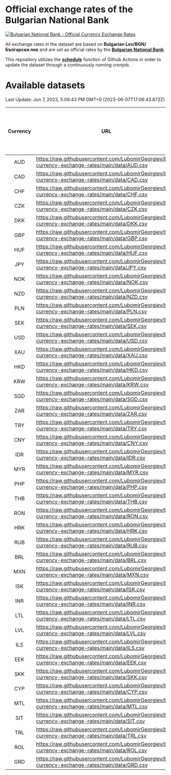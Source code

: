 # Official exchange rates of the Bulgarian National Bank

[![Bulgarian National Bank - Official Currency Exchange Rates](https://github.com/LubomirGeorgiev/bnb-currency-exchange-rates/actions/workflows/update-rates.yml/badge.svg?branch=main)](https://github.com/LubomirGeorgiev/bnb-currency-exchange-rates/actions/workflows/update-rates.yml)

All exchange rates in the dataset are based on **Bulgarian Lev/BGN/Български лев** and are set as official rates by the [**Bulgarian National Bank**](https://www.bnb.bg/Statistics/StExternalSector/StExchangeRates/StERForeignCurrencies/index.htm?toLang=_EN).

This repository utilizes the [**schedule**](https://docs.github.com/en/actions/reference/events-that-trigger-workflows) function of Github Actions in order to update the dataset through a continuously running cronjob.

# Available datasets

<!-- START LINKS (DO NOT EVER FU*ING DELETE THIS COMMENT FOR THE LOVE OF YOUR LIFE!!! IF YOU ARE CURIOS HOW IT WORKS, YOU CAN HAVE A LOOK AT ./src/updateReadme.ts) -->

Last Update: Jun 7, 2023, 5:06:43 PM GMT+0 (2023-06-07T17:06:43.872Z)

| Currency | URL                                                                                             | Number of records | Number of missing days that were filled in |
| :------: | ----------------------------------------------------------------------------------------------- | :---------------: | :----------------------------------------: |
|   AUD    | https://raw.githubusercontent.com/LubomirGeorgiev/bnb-currency-exchange-rates/main/data/AUD.csv |       8522        |                    2637                    |
|   CAD    | https://raw.githubusercontent.com/LubomirGeorgiev/bnb-currency-exchange-rates/main/data/CAD.csv |       8522        |                    2637                    |
|   CHF    | https://raw.githubusercontent.com/LubomirGeorgiev/bnb-currency-exchange-rates/main/data/CHF.csv |       8522        |                    2637                    |
|   CZK    | https://raw.githubusercontent.com/LubomirGeorgiev/bnb-currency-exchange-rates/main/data/CZK.csv |       8522        |                    2637                    |
|   DKK    | https://raw.githubusercontent.com/LubomirGeorgiev/bnb-currency-exchange-rates/main/data/DKK.csv |       8522        |                    2637                    |
|   GBP    | https://raw.githubusercontent.com/LubomirGeorgiev/bnb-currency-exchange-rates/main/data/GBP.csv |       8522        |                    2637                    |
|   HUF    | https://raw.githubusercontent.com/LubomirGeorgiev/bnb-currency-exchange-rates/main/data/HUF.csv |       8522        |                    2637                    |
|   JPY    | https://raw.githubusercontent.com/LubomirGeorgiev/bnb-currency-exchange-rates/main/data/JPY.csv |       8522        |                    2637                    |
|   NOK    | https://raw.githubusercontent.com/LubomirGeorgiev/bnb-currency-exchange-rates/main/data/NOK.csv |       8522        |                    2637                    |
|   NZD    | https://raw.githubusercontent.com/LubomirGeorgiev/bnb-currency-exchange-rates/main/data/NZD.csv |       8522        |                    2637                    |
|   PLN    | https://raw.githubusercontent.com/LubomirGeorgiev/bnb-currency-exchange-rates/main/data/PLN.csv |       8522        |                    2637                    |
|   SEK    | https://raw.githubusercontent.com/LubomirGeorgiev/bnb-currency-exchange-rates/main/data/SEK.csv |       8522        |                    2637                    |
|   USD    | https://raw.githubusercontent.com/LubomirGeorgiev/bnb-currency-exchange-rates/main/data/USD.csv |       8522        |                    2637                    |
|   XAU    | https://raw.githubusercontent.com/LubomirGeorgiev/bnb-currency-exchange-rates/main/data/XAU.csv |       8522        |                    2639                    |
|   HKD    | https://raw.githubusercontent.com/LubomirGeorgiev/bnb-currency-exchange-rates/main/data/HKD.csv |       8220        |                    2546                    |
|   KRW    | https://raw.githubusercontent.com/LubomirGeorgiev/bnb-currency-exchange-rates/main/data/KRW.csv |       8220        |                    2546                    |
|   SGD    | https://raw.githubusercontent.com/LubomirGeorgiev/bnb-currency-exchange-rates/main/data/SGD.csv |       8220        |                    2546                    |
|   ZAR    | https://raw.githubusercontent.com/LubomirGeorgiev/bnb-currency-exchange-rates/main/data/ZAR.csv |       8220        |                    2546                    |
|   TRY    | https://raw.githubusercontent.com/LubomirGeorgiev/bnb-currency-exchange-rates/main/data/TRY.csv |       6702        |                    2076                    |
|   CNY    | https://raw.githubusercontent.com/LubomirGeorgiev/bnb-currency-exchange-rates/main/data/CNY.csv |       6582        |                    2040                    |
|   IDR    | https://raw.githubusercontent.com/LubomirGeorgiev/bnb-currency-exchange-rates/main/data/IDR.csv |       6582        |                    2040                    |
|   MYR    | https://raw.githubusercontent.com/LubomirGeorgiev/bnb-currency-exchange-rates/main/data/MYR.csv |       6582        |                    2040                    |
|   PHP    | https://raw.githubusercontent.com/LubomirGeorgiev/bnb-currency-exchange-rates/main/data/PHP.csv |       6582        |                    2040                    |
|   THB    | https://raw.githubusercontent.com/LubomirGeorgiev/bnb-currency-exchange-rates/main/data/THB.csv |       6582        |                    2040                    |
|   RON    | https://raw.githubusercontent.com/LubomirGeorgiev/bnb-currency-exchange-rates/main/data/RON.csv |       6523        |                    2022                    |
|   HRK    | https://raw.githubusercontent.com/LubomirGeorgiev/bnb-currency-exchange-rates/main/data/HRK.csv |       6423        |                    1987                    |
|   RUB    | https://raw.githubusercontent.com/LubomirGeorgiev/bnb-currency-exchange-rates/main/data/RUB.csv |       6121        |                    1892                    |
|   BRL    | https://raw.githubusercontent.com/LubomirGeorgiev/bnb-currency-exchange-rates/main/data/BRL.csv |       5614        |                    1745                    |
|   MXN    | https://raw.githubusercontent.com/LubomirGeorgiev/bnb-currency-exchange-rates/main/data/MXN.csv |       5614        |                    1745                    |
|   ISK    | https://raw.githubusercontent.com/LubomirGeorgiev/bnb-currency-exchange-rates/main/data/ISK.csv |       5519        |                    1712                    |
|   INR    | https://raw.githubusercontent.com/LubomirGeorgiev/bnb-currency-exchange-rates/main/data/INR.csv |       5249        |                    1633                    |
|   LTL    | https://raw.githubusercontent.com/LubomirGeorgiev/bnb-currency-exchange-rates/main/data/LTL.csv |       5152        |                    1581                    |
|   LVL    | https://raw.githubusercontent.com/LubomirGeorgiev/bnb-currency-exchange-rates/main/data/LVL.csv |       4787        |                    1467                    |
|   ILS    | https://raw.githubusercontent.com/LubomirGeorgiev/bnb-currency-exchange-rates/main/data/ILS.csv |       4522        |                    1411                    |
|   EEK    | https://raw.githubusercontent.com/LubomirGeorgiev/bnb-currency-exchange-rates/main/data/EEK.csv |       3997        |                    1223                    |
|   SKK    | https://raw.githubusercontent.com/LubomirGeorgiev/bnb-currency-exchange-rates/main/data/SKK.csv |       2966        |                    908                     |
|   CYP    | https://raw.githubusercontent.com/LubomirGeorgiev/bnb-currency-exchange-rates/main/data/CYP.csv |       2904        |                    888                     |
|   MTL    | https://raw.githubusercontent.com/LubomirGeorgiev/bnb-currency-exchange-rates/main/data/MTL.csv |       2602        |                    797                     |
|   SIT    | https://raw.githubusercontent.com/LubomirGeorgiev/bnb-currency-exchange-rates/main/data/SIT.csv |       2544        |                    780                     |
|   TRL    | https://raw.githubusercontent.com/LubomirGeorgiev/bnb-currency-exchange-rates/main/data/TRL.csv |       1818        |                    559                     |
|   ROL    | https://raw.githubusercontent.com/LubomirGeorgiev/bnb-currency-exchange-rates/main/data/ROL.csv |       1697        |                    524                     |
|   GRD    | https://raw.githubusercontent.com/LubomirGeorgiev/bnb-currency-exchange-rates/main/data/GRD.csv |        361        |                    109                     |

<!-- END LINKS (DO NOT EVER FU*ING DELETE THIS COMMENT FOR THE LOVE OF YOUR LIFE!!! IF YOU ARE CURIOS HOW IT WORKS, YOU CAN HAVE A LOOK AT ./src/updateReadme.ts) -->
